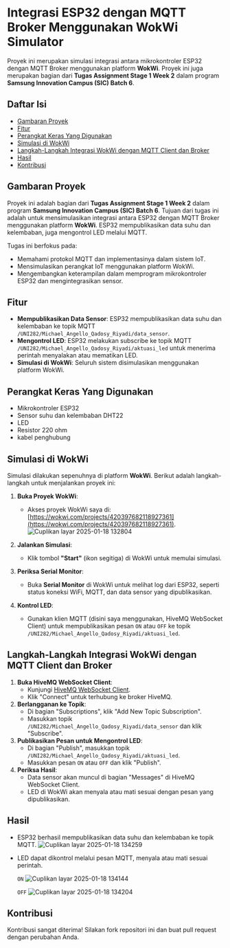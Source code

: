 # Integrasi ESP32 dengan MQTT Broker Menggunakan WokWi Simulator

Proyek ini merupakan simulasi integrasi antara mikrokontroler ESP32 dengan MQTT Broker menggunakan platform **WokWi**. Proyek ini juga merupakan bagian dari **Tugas Assignment Stage 1 Week 2** dalam program **Samsung Innovation Campus (SIC) Batch 6**.

## Daftar Isi
- [Gambaran Proyek](#gambaran-proyek)
- [Fitur](#fitur)
- [Perangkat Keras Yang Digunakan](#persyaratan-perangkat-keras)
- [Simulasi di WokWi](#simulasi-di-wokwi)
- [Langkah-Langkah Integrasi WokWi dengan MQTT Client dan Broker](#langkah-langkah-integrasi-wokwi-dengan-mqtt-client-dan-broker)
- [Hasil](#hasil)
- [Kontribusi](#kontribusi)

## Gambaran Proyek
Proyek ini adalah bagian dari **Tugas Assignment Stage 1 Week 2** dalam program **Samsung Innovation Campus (SIC) Batch 6**. Tujuan dari tugas ini adalah untuk mensimulasikan integrasi antara ESP32 dengan MQTT Broker menggunakan platform **WokWi**. ESP32 mempublikasikan data suhu dan kelembaban, juga mengontrol LED melalui MQTT.

Tugas ini berfokus pada:
- Memahami protokol MQTT dan implementasinya dalam sistem IoT.
- Mensimulasikan perangkat IoT menggunakan platform WokWi.
- Mengembangkan keterampilan dalam memprogram mikrokontroler ESP32 dan mengintegrasikan sensor.

## Fitur
- **Mempublikasikan Data Sensor**: ESP32 mempublikasikan data suhu dan kelembaban ke topik MQTT `/UNI282/Michael_Angello_Qadosy_Riyadi/data_sensor`.
- **Mengontrol LED**: ESP32 melakukan subscribe ke topik MQTT `/UNI282/Michael_Angello_Qadosy_Riyadi/aktuasi_led` untuk menerima perintah menyalakan atau mematikan LED.
- **Simulasi di WokWi**: Seluruh sistem disimulasikan menggunakan platform WokWi.

## Perangkat Keras Yang Digunakan
- Mikrokontroler ESP32
- Sensor suhu dan kelembaban DHT22
- LED
- Resistor 220 ohm
- kabel penghubung

## Simulasi di WokWi
Simulasi dilakukan sepenuhnya di platform **WokWi**. Berikut adalah langkah-langkah untuk menjalankan proyek ini:

1. **Buka Proyek WokWi**:
   - Akses proyek WokWi saya di:  
     [https://wokwi.com/projects/420397682118927361](https://wokwi.com/projects/420397682118927361).
     ![Cuplikan layar 2025-01-18 132804](https://github.com/user-attachments/assets/5487a229-823b-4e25-a169-8328e7767908)

2. **Jalankan Simulasi**:
   - Klik tombol **"Start"** (ikon segitiga) di WokWi untuk memulai simulasi.
3. **Periksa Serial Monitor**:
   - Buka **Serial Monitor** di WokWi untuk melihat log dari ESP32, seperti status koneksi WiFi, MQTT, dan data sensor yang dipublikasikan.
4. **Kontrol LED**:
   - Gunakan klien MQTT (disini saya menggunakan, HiveMQ WebSocket Client) untuk mempublikasikan pesan `ON` atau `OFF` ke topik `/UNI282/Michael_Angello_Qadosy_Riyadi/aktuasi_led`.

## Langkah-Langkah Integrasi WokWi dengan MQTT Client dan Broker
1. **Buka HiveMQ WebSocket Client**:
   - Kunjungi [HiveMQ WebSocket Client](http://www.hivemq.com/demos/websocket-client/).
   - Klik "Connect" untuk terhubung ke broker HiveMQ.
2. **Berlangganan ke Topik**:
   - Di bagian "Subscriptions", klik "Add New Topic Subscription".
   - Masukkan topik `/UNI282/Michael_Angello_Qadosy_Riyadi/data_sensor` dan klik "Subscribe".
3. **Publikasikan Pesan untuk Mengontrol LED**:
   - Di bagian "Publish", masukkan topik `/UNI282/Michael_Angello_Qadosy_Riyadi/aktuasi_led`.
   - Masukkan pesan `ON` atau `OFF` dan klik "Publish".
4. **Periksa Hasil**:
   - Data sensor akan muncul di bagian "Messages" di HiveMQ WebSocket Client.
   - LED di WokWi akan menyala atau mati sesuai dengan pesan yang dipublikasikan.
     
## Hasil
- ESP32 berhasil mempublikasikan data suhu dan kelembaban ke topik MQTT.
  ![Cuplikan layar 2025-01-18 134259](https://github.com/user-attachments/assets/d954e01c-a45a-461b-a1ff-132c7b89b569)

- LED dapat dikontrol melalui pesan MQTT, menyala atau mati sesuai perintah.
  
  `ON`
  ![Cuplikan layar 2025-01-18 134144](https://github.com/user-attachments/assets/0e1ea853-d744-45b3-8dcc-4a502fb05c6d)

  `OFF`
  ![Cuplikan layar 2025-01-18 134204](https://github.com/user-attachments/assets/c9c11893-160f-44b7-8d4e-6788319e66ca)

## Kontribusi
Kontribusi sangat diterima! Silakan fork repositori ini dan buat pull request dengan perubahan Anda.
